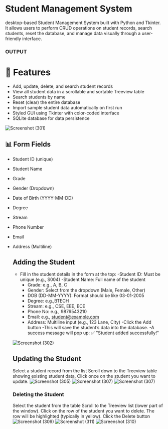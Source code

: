 # Student Management System
desktop-based Student Management System built with Python and Tkinter. It allows users to perform CRUD operations on student records, search students, reset the database, and manage data visually through a user-friendly interface.
### OUTPUT
# 📌 Features

- Add, update, delete, and search student records
- View all student data in a scrollable and sortable Treeview table
- Search students by name
- Reset (clear) the entire database
- Import sample student data automatically on first run
- Styled GUI using Tkinter with color-coded interface
-  SQLite database for data persistence

![Screenshot (301)](https://github.com/user-attachments/assets/ac04fde5-6372-4c3a-8203-5b4318c5dd60)

## 📊 Form Fields

- Student ID (unique)
- Student Name
- Grade
- Gender (Dropdown)
- Date of Birth (YYYY-MM-DD)
- Degree
- Stream
- Phone Number
- Email
- Address (Multiline)
  ## Adding the Student
   - Fill in the student details in the form at the top:
     -Student ID: Must be unique (e.g., S004)
     -Student Name: Full name of the student
     - Grade: e.g., A, B, C
     - Gender: Select from the dropdown (Male, Female, Other)
     - DOB (DD-MM-YYYY): Format should be like 03-01-2005
     - Degree: e.g.,BTECH
     - Stream: e.g., CSE, EEE, ECE
     - Phone No: e.g., 9876543210
     - Email: e.g., student@example.com
     -  Address: Multiline input (e.g., 123 Lane, City)
  -Click the Add button
     -This will save the student’s data into the database.
     -A success message will pop up: ✅ "Student added successfully!"


  ![Screenshot (302)](https://github.com/user-attachments/assets/54e198ae-a541-45d7-9502-16372505d0f7)
  ## Updating the Student
  Select a student record from the list
  Scroll down to the Treeview table showing existing student data.
  Click once on the student you want to update.
  ![Screenshot (305)](https://github.com/user-attachments/assets/5d35c379-d920-4dc4-87c1-763a049a7a24)
  ![Screenshot (307)](https://github.com/user-attachments/assets/3da0f010-e637-4399-b6e8-3aff924ca224)
  ![Screenshot (307)](https://github.com/user-attachments/assets/cda1468c-79d3-49be-b99e-1802950a3537)


   ### Deleting the Student
  Select the student from the table
  Scroll to the Treeview list (lower part of the window).
  Click on the row of the student you want to delete.
  The row will be highlighted (typically in yellow).
  Click the Delete button
  ![Screenshot (309)](https://github.com/user-attachments/assets/f5729c12-bd60-42b5-b025-b927de13a307)
  ![Screenshot (311)](https://github.com/user-attachments/assets/6838e479-6ea7-41ac-bd30-77b7fdfae4b2)
  ![Screenshot (310)](https://github.com/user-attachments/assets/c89a05eb-5081-441b-bd47-09d9b0a0da7e)
 
  
  
  













  




  


 

  
  


